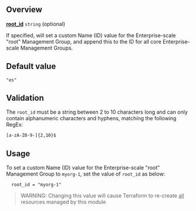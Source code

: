 ## Overview

[**root_id**](#overview) `string` (optional)

If specified, will set a custom Name (ID) value for the Enterprise-scale "root" Management Group, and append this to the ID for all core Enterprise-scale Management Groups.

## Default value

`"es"`

## Validation

The `root_id` must be a string between 2 to 10 characters long and can only contain alphanumeric characters and hyphens, matching the following RegEx:

`[a-zA-Z0-9-]{2,10}$`

## Usage

To set a custom Name (ID) value for the Enterprise-scale "root" Management Group to `myorg-1`, set the value of `root_id` as below:

```hcl
  root_id = "myorg-1"
```

> WARNING: Changing this value will cause Terraform to re-create <u>all</u> resources managed by this module

[//]: # "************************"
[//]: # "INSERT LINK LABELS BELOW"
[//]: # "************************"
[this_page]: # "Link for the current page."
